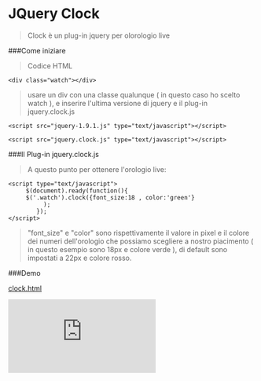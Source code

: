 # JQuery Clock

>Clock è un plug-in jquery per olorologio live

###Come iniziare

>Codice HTML

    <div class="watch"></div>



>usare un div con una classe qualunque ( in questo caso ho scelto watch ), e inserire l'ultima versione di jquery e il plug-in jquery.clock.js

    <script src="jquery-1.9.1.js" type="text/javascript"></script>
     
    <script src="jquery.clock.js" type="text/javascript"></script>
     
###Il Plug-in jquery.clock.js     
>A questo punto per ottenere l'orologio live:

    <script type="text/javascript">
         $(document).ready(function(){
         $('.watch').clock({font_size:18 , color:'green'}
              );
            });
    </script>
    
> "font_size" e "color" sono rispettivamente il valore in pixel e il colore dei numeri dell'orologio che possiamo scegliere a nostro piacimento ( in questo esempio sono 18px e colore verde ), di default sono impostati a 22px e colore rosso.

###Demo

[clock.html](http://micheledefalco.altervista.org/github/clock/clock.html)

<iframe src="http://micheledefalco.altervista.org/github/clock/clock.html" style="border:none;"></iframe> 
